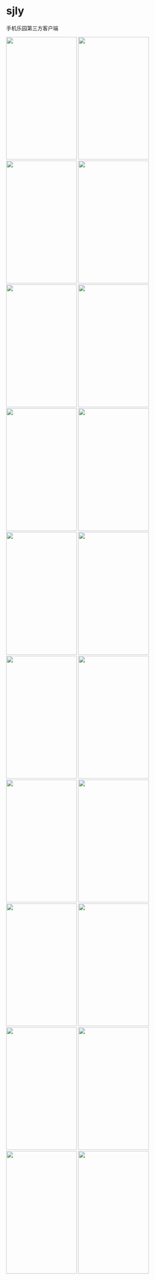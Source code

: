 # sjly
手机乐园第三方客户端

<div>
    <img src="https://github.com/Z-P-J/sjly/raw/master/screenshots/screenshot0.jpg" height="330" width="190">
    <img src="https://github.com/Z-P-J/sjly/raw/master/screenshots/screenshot1.jpg" height="330" width="190">
    <img src="https://github.com/Z-P-J/sjly/raw/master/screenshots/screenshot2.jpg" height="330" width="190">
    <img src="https://github.com/Z-P-J/sjly/raw/master/screenshots/screenshot3.jpg" height="330" width="190">
    <img src="https://github.com/Z-P-J/sjly/raw/master/screenshots/screenshot4.jpg" height="330" width="190">
    <img src="https://github.com/Z-P-J/sjly/raw/master/screenshots/screenshot5.jpg" height="330" width="190">
    <img src="https://github.com/Z-P-J/sjly/raw/master/screenshots/screenshot6.jpg" height="330" width="190">
    <img src="https://github.com/Z-P-J/sjly/raw/master/screenshots/screenshot7.jpg" height="330" width="190">
    <img src="https://github.com/Z-P-J/sjly/raw/master/screenshots/screenshot8.jpg" height="330" width="190">
    <img src="https://github.com/Z-P-J/sjly/raw/master/screenshots/screenshot9.jpg" height="330" width="190">
    <img src="https://github.com/Z-P-J/sjly/raw/master/screenshots/screenshot10.jpg" height="330" width="190">
    <img src="https://github.com/Z-P-J/sjly/raw/master/screenshots/screenshot11.jpg" height="330" width="190">
    <img src="https://github.com/Z-P-J/sjly/raw/master/screenshots/screenshot12.jpg" height="330" width="190">
    <img src="https://github.com/Z-P-J/sjly/raw/master/screenshots/screenshot13.jpg" height="330" width="190">
    <img src="https://github.com/Z-P-J/sjly/raw/master/screenshots/screenshot14.jpg" height="330" width="190">
    <img src="https://github.com/Z-P-J/sjly/raw/master/screenshots/screenshot15.jpg" height="330" width="190">
    <img src="https://github.com/Z-P-J/sjly/raw/master/screenshots/screenshot16.jpg" height="330" width="190">
    <img src="https://github.com/Z-P-J/sjly/raw/master/screenshots/screenshot17.jpg" height="330" width="190">
    <img src="https://github.com/Z-P-J/sjly/raw/master/screenshots/screenshot18.jpg" height="330" width="190">
    <img src="https://github.com/Z-P-J/sjly/raw/master/screenshots/screenshot19.jpg" height="330" width="190">
</div>
